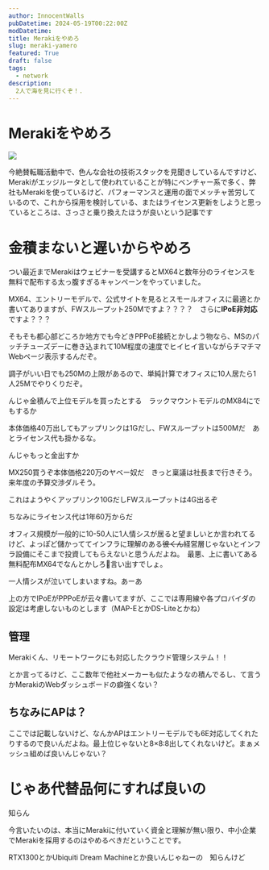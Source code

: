 ```yaml
---
author: InnocentWalls
pubDatetime: 2024-05-19T00:22:00Z
modDatetime: 
title: Merakiをやめろ
slug: meraki-yamero
featured: True
draft: false
tags:
  - network
description:
  2人で海を見に行くぞ！.
---
```


# Merakiをやめろ

<img src="https://image.weight100kg.dev/Untitled.webp">


今絶賛転職活動中で、色んな会社の技術スタックを見聞きしているんですけど、Merakiがエッジルータとして使われていることが特にベンチャー系で多く、弊社もMerakiを使っているけど、パフォーマンスと運用の面でメッチャ苦労しているので、これから採用を検討している、またはライセンス更新をしようと思っているところは、さっさと乗り換えたほうが良いという記事です

# 金積まないと遅いからやめろ

つい最近までMerakiはウェビナーを受講するとMX64と数年分のライセンスを無料で配布する太っ腹すぎるキャンペーンをやっていました。

MX64、エントリーモデルで、公式サイトを見るとスモールオフィスに最適とか書いてありますが、FWスループット250Mですよ？？？？　さらに**IPoE非対応**ですよ？？？

そもそも都心部どころか地方でも今どきPPPoE接続とかしよう物なら、MSのパッチチューズデーに巻き込まれて10M程度の速度でヒイヒイ言いながらチマチマWebページ表示するんだぞ。

調子がいい日でも250Mの上限があるので、単純計算でオフィスに10人居たら1人25Mでやりくりだぞ。

んじゃ金積んで上位モデルを買ったとする　ラックマウントモデルのMX84にでもするか

本体価格40万出してもアップリンクは1Gだし、FWスループットは500Mだ　あとライセンス代も掛かるな。

んじゃもっと金出すか

MX250買うぞ本体価格220万のヤベー奴だ　きっと稟議は社長まで行きそう。　来年度の予算交渉ダルそう。

これはようやくアップリンク10GだしFWスループットは4G出るぞ

ちなみにライセンス代は1年60万からだ

オフィス規模が一般的に10-50人に1人情シスが居ると望ましいとか言われてるけど、よっぽど儲かっててインフラに理解のある~~彼くん~~経営層じゃないとインフラ設備にそこまで投資してもらえないと思うんだよね。　最悪、上に書いてある無料配布MX64でなんとかしろ💢言い出すでしょ。

一人情シスが泣いてしまいますね。あーあ

上の方でIPoEがPPPoEが云々書いてますが、ここでは専用線や各プロバイダの設定は考慮しないものとします（MAP-EとかDS-Liteとかね）

## 管理

Merakiくん、リモートワークにも対応したクラウド管理システム！！

とか言ってるけど、ここ数年で他社メーカーも似たようなの積んでるし、て言うかMerakiのWebダッシュボードの癖強くない？

## ちなみにAPは？

ここでは記載しないけど、なんかAPはエントリーモデルでも6E対応してくれたりするので良いんだよね。最上位じゃないと8×8:8出してくれないけど。まぁメッシュ組めば良いんじゃない？

# じゃあ代替品何にすれば良いの

知らん

今言いたいのは、本当にMerakiに付いていく資金と理解が無い限り、中小企業でMerakiを採用するのはやめるべきだということです。

RTX1300とかUbiquiti Dream Machineとか良いんじゃねーの　知らんけど

